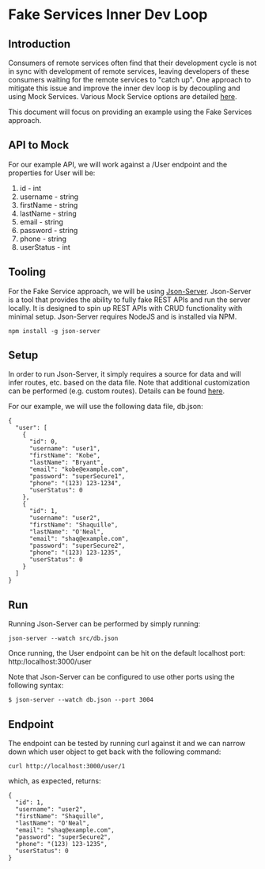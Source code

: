 # Fake Services Inner Dev Loop

## Introduction

Consumers of remote services often find that their development cycle is not in sync with development of remote services, leaving developers of these consumers waiting for the remote services to "catch up". One approach to mitigate this issue and improve the inner dev loop is by decoupling and using Mock Services. Various Mock Service options are detailed [here](../client-app-inner-loop.md). 

This document will focus on providing an example using the Fake Services approach.

## API to Mock
For our example API, we will work against a /User endpoint and the properties for User will be:
1. id - int
2. username - string
3. firstName - string
4. lastName - string
5. email - string
6. password - string
7. phone - string
8. userStatus - int

## Tooling
For the Fake Service approach, we will be using [Json-Server](https://github.com/typicode/json-server). Json-Server is a tool that provides the ability to fully fake REST APIs and run the server locally. It is designed to spin up REST APIs with CRUD functionality with minimal setup. Json-Server requires NodeJS and is installed via NPM.
```
npm install -g json-server
```

## Setup
In order to run Json-Server, it simply requires a source for data and will infer routes, etc. based on the data file. Note that additional customization can be performed (e.g. custom routes). Details can be found [here](https://github.com/typicode/json-server#add-custom-routes).

For our example, we will use the following data file, db.json:
```
{
  "user": [
    {
      "id": 0,
      "username": "user1",
      "firstName": "Kobe",
      "lastName": "Bryant",
      "email": "kobe@example.com",
      "password": "superSecure1",
      "phone": "(123) 123-1234",
      "userStatus": 0
    },
    {
      "id": 1,
      "username": "user2",
      "firstName": "Shaquille",
      "lastName": "O'Neal",
      "email": "shaq@example.com",
      "password": "superSecure2",
      "phone": "(123) 123-1235",
      "userStatus": 0
    }    
  ]
}
```

## Run
Running Json-Server can be performed by simply running:
```
json-server --watch src/db.json
```

Once running, the User endpoint can be hit on the default localhost port: http:/localhost:3000/user

Note that Json-Server can be configured to use other ports using the following syntax:
```
$ json-server --watch db.json --port 3004
```

## Endpoint
The endpoint can be tested by running curl against it and we can narrow down which user object to get back with the following command:
```
curl http://localhost:3000/user/1
```
which, as expected, returns:
```
{
  "id": 1,
  "username": "user2",
  "firstName": "Shaquille",
  "lastName": "O'Neal",
  "email": "shaq@example.com",
  "password": "superSecure2",
  "phone": "(123) 123-1235",
  "userStatus": 0
}
```
